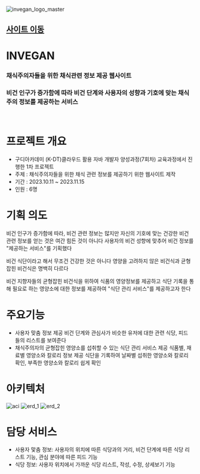 
![invegan_logo_master](https://github.com/Jooscom/Invegan/assets/136825137/df1ba5a0-e882-460c-92cb-356478c50cc0)

## [사이트 이동](https://naver.com)

# INVEGAN
### 채식주의자들을 위한 채식관련 정보 제공 웹사이트
### 비건 인구가 증가함에 따라 비건 단계와 사용자의 성향과 기호에 맞는 채식주의 정보를 제공하는 서비스
<br/>

# 프로젝트 개요
- 구디아카데미 (K-DT)클라우드 활용 자바 개발자 양성과정(7회차) 교육과정에서 진행한 1차 프로젝트<br/>
- 주제 : 채식주의자들을 위한 채식 관련 정보를 제공하기 위한 웹사이트 제작
- 기간 : 2023.10.11 ~ 2023.11.15
- 인원 : 6명

# 기획 의도
비건 인구가 증가함에 따라, 비건 관련 정보는 많지만
자신의 기호에 맞는 건강한 비건 관련 정보를 얻는 것은 여간 힘든 것이 아니다
사용자의 비건 성향에 맞추어 비건 정보를 "제공하는 서비스"를 기획했다

비건 식단이라고 해서 무조건 건강한 것은 아니다
영양을 고려하지 않은 비건식과 균형 잡힌 비건식은 명백히 다르다

비건 지향자들의 균형잡힌 비건식을 위하여 식품의 영양정보를 제공하고 식단 기록을 통해 필요로 하는 영양소에 대한 정보를 제공하여
"식단 관리 서비스"를 제공하고자 한다

# 주요기능
 - 사용자 맞춤 정보 제공
 비건 단계와 관심사가 비슷한 유저에 대한 관련 식당, 피드 들의 리스트를 보여준다
 - 채식주의자의 균형잡힌 영양소를 섭취할 수 있는 식단 관리 서비스 제공
  식품별, 재료별 영양소와 칼로리 정보 제공
  식단을 기록하여 날짜별 섭취한 영양소와 칼로리 확인, 부족한 영양소와 칼로리 쉽게 확인
 
# 아키텍처
![aci](https://github.com/Jooscom/invegan/assets/136825137/26ac0423-37f9-4e41-9e37-3e185e56c33b)
![erd_1](https://github.com/Jooscom/invegan/assets/136825137/024d00ef-bf57-491d-890c-ef7e858eec79)
![erd_2](https://github.com/Jooscom/invegan/assets/136825137/d5563084-ac79-4fe1-b17c-fa74bfddd3c1)


# 

# 담당 서비스
 - 사용자 맟춤 정보: 사용자의 위치에 따른 식당과의 거리, 비건 단계에 따른 식당 리스트 기능, 관심 분야에 따른 피드 기능
 - 식당 정보: 사용자 위치에서 가까운 식당 리스트, 작성, 수정, 상세보기 기능


